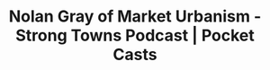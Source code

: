---
categories: ['cities', 'articles', 'all_articles']
provider_display: "pca.st"
provider_name: "pca.st"
favicon_url: "http://pca.st/assets/favicon-196-764eabc609dde7fb5e746b11ba934c5e3f21115e2fad01477f038b21d66b023b.png"
title: "Nolan Gray of Market Urbanism - Strong Towns Podcast | Pocket Casts"
published: "2016-05-12"
source: http://pca.st/k1qF
thumbnail: http://discover.pocketcasts.com/discover/images/400/0675d060-7f83-012e-3821-00163e1b201c.jpg
---